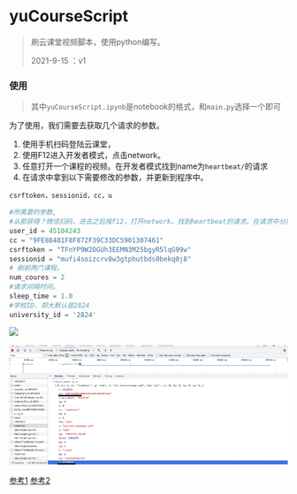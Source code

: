 # yuCourseScript

> 刷云课堂视频脚本，使用python编写。 
>
> 2021-9-15 ：v1

### 使用

> 其中`yuCourseScript.ipynb`是notebook的格式，和`main.py`选择一个即可

为了使用，我们需要去获取几个请求的参数。

1. 使用手机扫码登陆云课堂，
2. 使用F12进入开发者模式，点击network。
3. 任意打开一个课程的视频。在开发者模式找到name为`heartbeat/`的请求
4. 在请求中拿到以下需要修改的参数，并更新到程序中。

`csrftoken，sessionid，cc，u`



```python
#所需要的参数,
#从那获得？微信扫码，进去之后按f12，打开network。找到heartbeat的请求。在请求中分别找到
user_id = 45104243
cc = "9FE88481F8F872F39C33DC5901307461"
csrftoken = "TFnYP9W2OGUh3EEMN3M25bgyR5lqG99w"
sessionid = "mufi4soizcrv8w3gtphutbds0bekq0j8"
# 刷前两门课程。
num_coures = 2
#请求间隔时间。
sleep_time = 1.0
#学校ID，郑大默认是2824
university_id = '2824'
```

![](./img/p1.png)

![](./img/p2.png)





[参考1](https://www.liaoxuefeng.com/wiki/1016959663602400/1183249464292448)  [参考2](https://github.com/WolfIsMyName/yuketangHelper)